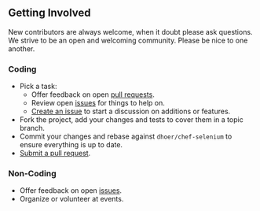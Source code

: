 ## Getting Involved

New contributors are always welcome, when it doubt please ask questions. We strive to be an open and welcoming community. Please be nice to one another.

### Coding

* Pick a task:
  * Offer feedback on open [pull requests](https://github.com/dhoer/chef-selenium/pulls).
  * Review open [issues](https://github.com/dhoer/chef-selenium/issues) for things to help on.
  * [Create an issue](https://github.com/dhoer/chef-selenium/issues/new) to start a discussion on additions or features.
* Fork the project, add your changes and tests to cover them in a topic branch.
* Commit your changes and rebase against `dhoer/chef-selenium` to ensure everything is up to date.
* [Submit a pull request](https://github.com/dhoer/chef-selenium/compare/).

### Non-Coding

* Offer feedback on open [issues](https://github.com/dhoer/chef-selenium/issues).
* Organize or volunteer at events.

